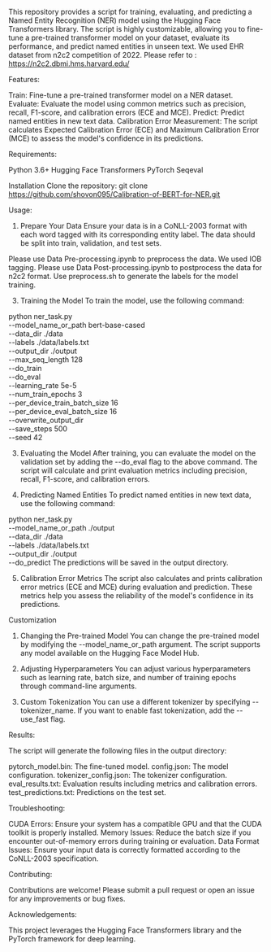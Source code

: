 This repository provides a script for training, evaluating, and predicting a Named Entity Recognition (NER) model using the Hugging Face Transformers library. The script is highly customizable, allowing you to fine-tune a pre-trained transformer model on your dataset, evaluate its performance, and predict named entities in unseen text.
We used EHR dataset from n2c2 competition of 2022. Please refer to : https://n2c2.dbmi.hms.harvard.edu/


Features:

Train: Fine-tune a pre-trained transformer model on a NER dataset.
Evaluate: Evaluate the model using common metrics such as precision, recall, F1-score, and calibration errors (ECE and MCE).
Predict: Predict named entities in new text data.
Calibration Error Measurement: The script calculates Expected Calibration Error (ECE) and Maximum Calibration Error (MCE) to assess the model's confidence in its predictions.

Requirements:

Python 3.6+
Hugging Face Transformers
PyTorch
Seqeval


Installation
Clone the repository:
git clone https://github.com/shovon095/Calibration-of-BERT-for-NER.git


Usage:

1. Prepare Your Data
Ensure your data is in a CoNLL-2003 format with each word tagged with its corresponding entity label. The data should be split into train, validation, and test sets.

Please use Data Pre-processing.ipynb to preprocess the data. We used IOB tagging.
Please use Data Post-processing.ipynb to postprocess the data for n2c2 format.
Use preprocess.sh to generate the labels for the model training.

3. Training the Model
To train the model, use the following command:


python ner_task.py \
  --model_name_or_path bert-base-cased \
  --data_dir ./data \
  --labels ./data/labels.txt \
  --output_dir ./output \
  --max_seq_length 128 \
  --do_train \
  --do_eval \
  --learning_rate 5e-5 \
  --num_train_epochs 3 \
  --per_device_train_batch_size 16 \
  --per_device_eval_batch_size 16 \
  --overwrite_output_dir \
  --save_steps 500 \
  --seed 42

3. Evaluating the Model
After training, you can evaluate the model on the validation set by adding the --do_eval flag to the above command. The script will calculate and print evaluation metrics including precision, recall, F1-score, and calibration errors.

4. Predicting Named Entities
To predict named entities in new text data, use the following command:


python ner_task.py \
  --model_name_or_path ./output \
  --data_dir ./data \
  --labels ./data/labels.txt \
  --output_dir ./output \
  --do_predict
The predictions will be saved in the output directory.

5. Calibration Error Metrics
The script also calculates and prints calibration error metrics (ECE and MCE) during evaluation and prediction. These metrics help you assess the reliability of the model's confidence in its predictions.

Customization
1. Changing the Pre-trained Model
You can change the pre-trained model by modifying the --model_name_or_path argument. The script supports any model available on the Hugging Face Model Hub.

2. Adjusting Hyperparameters
You can adjust various hyperparameters such as learning rate, batch size, and number of training epochs through command-line arguments.

3. Custom Tokenization
You can use a different tokenizer by specifying --tokenizer_name. If you want to enable fast tokenization, add the --use_fast flag.

Results:

The script will generate the following files in the output directory:

pytorch_model.bin: The fine-tuned model.
config.json: The model configuration.
tokenizer_config.json: The tokenizer configuration.
eval_results.txt: Evaluation results including metrics and calibration errors.
test_predictions.txt: Predictions on the test set.

Troubleshooting:

CUDA Errors: Ensure your system has a compatible GPU and that the CUDA toolkit is properly installed.
Memory Issues: Reduce the batch size if you encounter out-of-memory errors during training or evaluation.
Data Format Issues: Ensure your input data is correctly formatted according to the CoNLL-2003 specification.

Contributing:

Contributions are welcome! Please submit a pull request or open an issue for any improvements or bug fixes.


Acknowledgements:

This project leverages the Hugging Face Transformers library and the PyTorch framework for deep learning.

